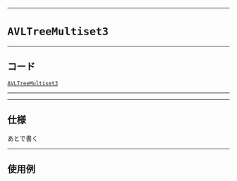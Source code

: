 _____

# `AVLTreeMultiset3`

_____

## コード

[`AVLTreeMultiset3`](https://github.com/titan-23/Library_py/blob/main/DataStructures/AVLTree/AVLTreeMultiset3.py)
<!-- code=https://github.com/titan-23/Library_py/blob/main/DataStructures\AVLTree\AVLTreeMultiset3.py -->

_____

_____

## 仕様

あとで書く

_____

## 使用例

```python
```
